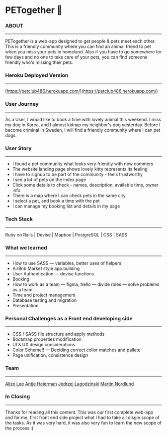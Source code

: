 # PETogether 🐾

### ABOUT

---

PETogether is a web-app designed to get people & pets meet each other. This is a friendly community where you can find an animal friend to pet when you miss your pets in homeland. Also if you have to go somewhere for few days and no one to take care of your pets, you can find someone friendly who's missing their pets. 


### Heroku Deployed Version

---

 [https://petclub486.herokuapp.com/](https://petclub486.herokuapp.com/)

### User Journey

---

As a User, I would like to book a time with lovely animal this weekend. I miss my dog in Korea, and I almost kidnap my neighbor's dog yesterday. Before I become criminal in Sweden, I will find a friendly community where I can pet dogs. 

### User Story

---

- I found a pet community what looks very friendly with new commers
- The website landing page shows lovely kitty represents its feeling
- I have to signup to be part of the community - feels trustworthy
- I see a lot of pets on the index page
- Click some details to check - names, description, available time, owner info
- There is a map where I can check pets in the same city
- I select a pet, and book a time with the pet
- I can manage my booking list and details in my page

### Tech Stack

---

Ruby on Rails | Devise | Mapbox | PostgreSQL | CSS | SASS

### **What we learned**

---

- How to use SASS
— variables, better uses of helpers
- AirBnb Market style app building
- User Authentication
— devise functions
- Booking
- How to work as a team
— figma, trello 
— divide roles 
— solve problems as a team
- Time and project management
- Database testing and migration
- Presentation

### Personal Challenges as a Front end developing side

---

- CSS / SASS file structure and apply methods
- Bootstrap properties modification
- UI & UX design considerations
- Color Scheme!! 
— Deciding correct collor matches and pallete
- Page unification, consistence design

### Team

---

[Alize Lee](https://github.com/alizebreezes)
[Antje Heierman](https://github.com/Planquadrat477)
[Jedrzej Lagodzinski](https://github.com/JensRay)
[Martin Nordlund](https://github.com/Marremurten)

### In Closing

---

Thanks for reading all this content. This was our first complete web-app and for me, first front end side project what I had to take all disgin scope of the tasks. As it was very hard, it was also very fun to learn the new scope of the process :)
